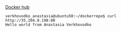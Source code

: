 [Docker hub](https://cloud.docker.com/repository/docker/nastiaver/test)

```
verkhovodko_anastasia@ubuntu50:~/dockerrepo$ curl http://35.204.8.198:80
Hello world from Anastasia Verkhovodko 
```